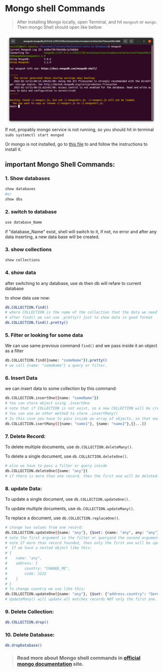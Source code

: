 # Mongo shell Commands

> After installing Mongo locally, open Terminal, and hit ``` mongosh ``` or ``` mongo ```.
> Then mongo Shell should open like bellow

![alt text](../images/Screenshot1.png)
If not, propably mongo service is not running, so you should hit in terminal ``` sudo systemctl start mongod ```

Or mongo is not installed, go to [this file](../install-mongodb/README.MD) to and follow the instructions to install it.

## important Mongo Shell Commands:

### 1. Show databases
```sh
show databases
#or
show dbs
```
### 2. switch to database
```sh
use database_Name
```
if "database_Name" exist, shell will switch to it, if not, no error and after any data inserting, a new data base will be created.
### 3. show collections
```sh
show collections 
``` 
### 4. show data
after switching to any database, use ```db``` then db will refare to current database

to show data use now:
```sh
db.COLLECTION.find()
# where COLLECTION is the name of the collection that the data we need to show there.
# after find() we can use .pretty() just to show data in good format
db.COLLECTION.find().pretty()
```

### 5. Filter or looking for some data
We can use same previous command ```find()``` and we pass inside it an object as a filter
```sh
db.COLLECTION.find({name: "someName"}).pretty()
# we call {name: "someName"} a query or filter.
```
### 6. Insert Data
we can insert data to some collection by this command:
```sh
db.COLLECTION.insertOne({name: "someName"})
# You can store object using .insertOne
# note that if COLLECTION is not exist, so a new COLLECTION will be created and this new object will be stored in it.
# You can use an other method to store .insertMany()
# In this case you have to pass inside an array of objects, so that each object will be as a new Record
db.COLLECTION.isertMany([{name: "name1"}, {name: "name2"},{}...])
```
### 7. Delete Record:
To delete multiple documents, use ```db.COLLECTION.deleteMany()```.

To delete a single document, use ```db.COLLECTION.deleteOne()```.
```sh
# also we have to pass a filter or query inside
db.COLLECTION.deleteOne({name: "any"})
# if there is more than one record, then the first one will be deleted.
```
### 8. update Data:
To update a single document, use ```db.COLLECTION.updateOne()```.

To update multiple documents, use ```db.COLLECTION.updateMany()```.

To replace a document, use ```db.COLLECTION.replaceOne()```.
```sh
# change two values from one record:
db.COLLECTION.updateOne({name: "any"}, {$set: {name: "any", any: "any"}})
# note the first argument is the filter or queryand the second argument is the new object.
# note If more than record founded, then only the first one will be updated.
#  If we have a nested object like this:
# {
#    name: "any",
#    address: {
#        country: "CHANGE_ME",
#        code: 2222
#    }
# }
# To change country we use like this:
db.COLLECTION.updateOne({name: "any"}, {$set: {"address.country": "Germany"}})
# UpdateMany() will update all matches records NOT only the first one.
```
### 9. Delete Collection:
```sh
db.COLLECTION.drop()
```
### 10. Delete Database:
```sh
db.dropDatabase()
```
> ### Read more about Mongo shell commands in [official mongo documentation](https://docs.mongodb.com/manual/reference/mongo-shell/) site.